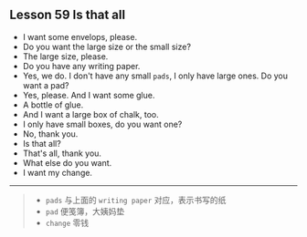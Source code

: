 ## Lesson 59 Is that all

- I want some envelops, please.
- Do you want the large size or the small size?
- The large size, please.
- Do you have any writing paper.
- Yes, we do. I don't have any small `pads`, I only have large ones. Do you want a pad?
- Yes, please. And I want some glue.
- A bottle of glue.
- And I want a large box of chalk, too.
- I only have small boxes, do you want one?
- No, thank you.
- Is that all?
- That's all, thank you.
- What else do you want.
- I want my change.

---

> - `pads` 与上面的 `writing paper` 对应，表示书写的纸
> - `pad` 便笺簿，大姨妈垫
> - `change` 零钱 
